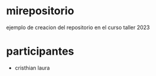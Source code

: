 # mirepositorio
ejemplo de creacion del repositorio en el curso taller 2023

# participantes 

- cristhian laura 

